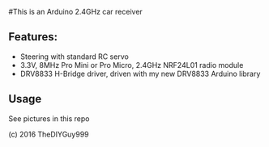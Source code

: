 #This is an Arduino 2.4GHz car receiver

## Features:
- Steering with standard RC servo
- 3.3V, 8MHz Pro Mini or Pro Micro, 2.4GHz NRF24L01 radio module
- DRV8833 H-Bridge driver, driven with my new DRV8833 Arduino library

## Usage

See pictures in this repo

(c) 2016 TheDIYGuy999